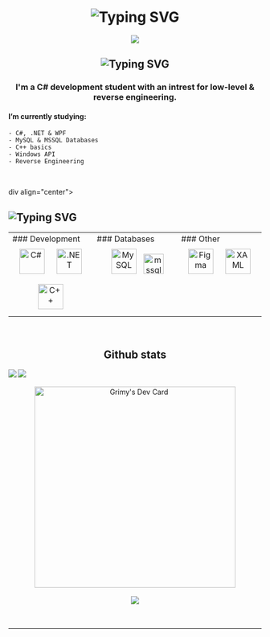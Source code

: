 <!-- TITLE -->
<div align="center">
    <h1>
        <img src="https://readme-typing-svg.herokuapp.com?font=Jetbrains+mono&size=40&duration=3000&color=000000&center=true&vCenter=true&width=435&lines=Hey!..+I'm+Grimy;This+is+my+Github..;" alt="Typing SVG"/>
    </h1>
</div>
<!-- TITLE GIF -->
<div align="center">
    <p>
        <img src="https://external-content.duckduckgo.com/iu/?u=https%3A%2F%2Fcdn-images-1.medium.com%2Fmax%2F1200%2F1*JtC1CS6-OT218_QzRlLXFw.gif&f=1&nofb=1&ipt=05ae2708d1a175c171d07835ce7fd0e626c4715ad5f72f8c17a94f5b65223880&ipo=images" />
    </p>
</div>

<!-- ABOUT ME -->
<div align="center">
    <h2>
        <img src="https://readme-typing-svg.herokuapp.com?font=Jetbrains+mono&size=40&duration=3000&color=000000&center=true&vCenter=true&width=435&lines=About+me..;" alt="Typing SVG"/>
    </h2>
    <h3>
       I'm a C# development student with an intrest for low-level & reverse engineering.
    </h3>
</div>
<div>
    <h4>
    I’m currently studying:
    </h4>
</div>

    - C#, .NET & WPF
    - MySQL & MSSQL Databases
    - C++ basics
    - Windows API
    - Reverse Engineering
</br>

<!-- SKILL SET -->
div align="center">
    <h2>
        <img src="https://readme-typing-svg.herokuapp.com?font=Jetbrains+mono&size=40&duration=3000&color=000000&center=true&vCenter=true&width=435&lines=Skill+set;" alt="Typing SVG"/>
    </h2>
</div>
<table><tr><td valign="top" width="33%">
### Development  
<div align="center">  
<a href="https://docs.microsoft.com/en-us/dotnet/csharp/" target="_blank"><img style="margin: 10px" src="https://profilinator.rishav.dev/skills-assets/csharp-original.svg" alt="C#" height="50" /></a>  
<a href="https://dotnet.microsoft.com/download/dotnet-framework" target="_blank"><img style="margin: 10px" src="https://profilinator.rishav.dev/skills-assets/dot-net-original-wordmark.svg" alt=".NET" height="50" /></a>
<a href="https://cplusplus.com/" target="_blank"><img style="margin: 10px" src="https://profilinator.rishav.dev/skills-assets/cplusplus-original.svg" alt="C++" height="50"/></a>  
</div>
</td><td valign="top" width="33%">
### Databases  
<div align="center">  
<a href="https://www.mysql.com/" target="_blank"><img style="margin: 10px" src="https://profilinator.rishav.dev/skills-assets/mysql-original-wordmark.svg" alt="MySQL" height="50" /></a>
<a href="https://www.microsoft.com/en-us/sql-server" target="_blank" rel="noreferrer"> <img src="https://www.svgrepo.com/show/303229/microsoft-sql-server-logo.svg" alt="mssql" width="40" height="40"/> </a>
</div>
</td><td valign="top" width="33%">
### Other  
<div align="center">  
<a href="https://www.figma.com/" target="_blank"><img style="margin: 10px" src="https://profilinator.rishav.dev/skills-assets/figma-icon.svg" alt="Figma" height="50" /></a>  
<a href="https://docs.microsoft.com/en-us/dotnet/desktop/wpf/xaml/" target="_blank"><img style="margin: 10px" src="https://profilinator.rishav.dev/skills-assets/xaml.png" alt="XAML" height="50" /></a>  
</div>
</td>
</tr>
</table>  
<br/>  


 
<div align="center">
    <h2>Github stats</h2>
</div>
<img src="https://github-readme-stats.vercel.app/api?username=xGrimy&show_icons=true&count_private=true&hide_border=true" align="left" />  
<img src="https://github-readme-stats.vercel.app/api/top-langs/?username=xGrimy&hide_border=true&layout=compact" align="left" />  
<br/>  


<br/>  
<div align="center">
  <a href="https://app.daily.dev/grimy"><img src="https://api.daily.dev/devcards/bd837cbf8c2041c69663f8baacf5e463.png?r=3qs" width="400" alt="Grimy's Dev Card"/></a>
</div> 


<br/>  

<div align="center">
<img src="https://komarev.com/ghpvc/?username=xGrimy&&style=flat-square" align="center" />
</div>  
  

<br/>  


<br />

----
<div align="center"></div>
